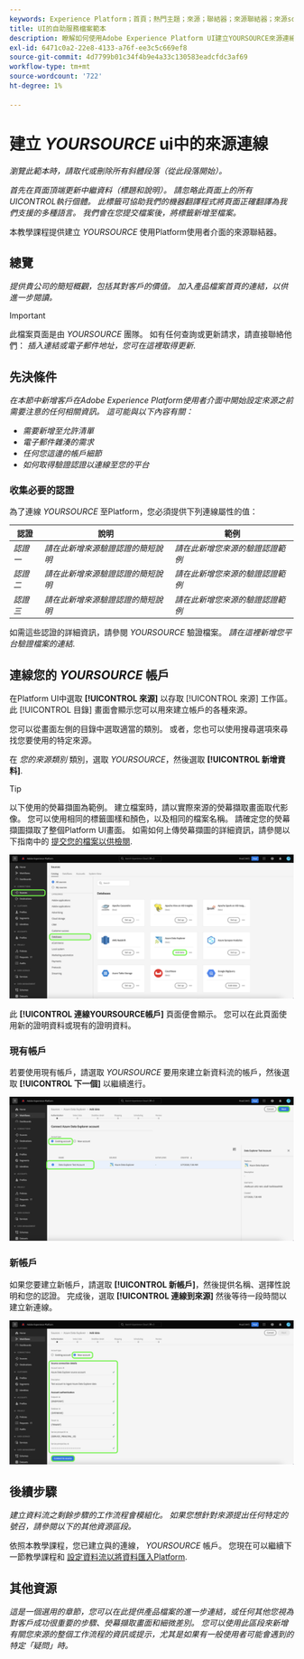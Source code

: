 ```yaml
---
keywords: Experience Platform；首頁；熱門主題；來源；聯結器；來源聯結器；來源sdk；sdk；SDK
title: UI的自助服務檔案範本
description: 瞭解如何使用Adobe Experience Platform UI建立YOURSOURCE來源連線。
exl-id: 6471c0a2-22e8-4133-a76f-ee3c5c669ef8
source-git-commit: 4d7799b01c34f4b9e4a33c130583eadcfdc3af69
workflow-type: tm+mt
source-wordcount: '722'
ht-degree: 1%

---
```


# 建立 *YOURSOURCE* ui中的來源連線

*瀏覽此範本時，請取代或刪除所有斜體段落（從此段落開始）。*

*首先在頁面頂端更新中繼資料（標題和說明）。 請忽略此頁面上的所有UICONTROL執行個體。 此標籤可協助我們的機器翻譯程式將頁面正確翻譯為我們支援的多種語言。 我們會在您提交檔案後，將標籤新增至檔案。*

本教學課程提供建立 *YOURSOURCE* 使用Platform使用者介面的來源聯結器。

## 總覽

*提供貴公司的簡短概觀，包括其對客戶的價值。 加入產品檔案首頁的連結，以供進一步閱讀。*

>[!IMPORTANT]
>
>此檔案頁面是由 *YOURSOURCE* 團隊。 如有任何查詢或更新請求，請直接聯絡他們： *插入連結或電子郵件地址，您可在這裡取得更新*.

## 先決條件

*在本節中新增客戶在Adobe Experience Platform使用者介面中開始設定來源之前需要注意的任何相關資訊。 這可能與以下內容有關：*

* *需要新增至允許清單*
* *電子郵件雜湊的需求*
* *任何您這邊的帳戶細節*
* *如何取得驗證認證以連線至您的平台*

### 收集必要的認證

為了連線 *YOURSOURCE* 至Platform，您必須提供下列連線屬性的值：

| 認證 | 說明 | 範例 |
| --- | --- | --- |
| *認證一* | *請在此新增來源驗證認證的簡短說明* | *請在此新增您來源的驗證認證範例* |
| *認證二* | *請在此新增來源驗證認證的簡短說明* | *請在此新增您來源的驗證認證範例* |
| *認證三* | *請在此新增來源驗證認證的簡短說明* | *請在此新增您來源的驗證認證範例* |

如需這些認證的詳細資訊，請參閱 *YOURSOURCE* 驗證檔案。 *請在這裡新增您平台驗證檔案的連結*.

## 連線您的 *YOURSOURCE* 帳戶

在Platform UI中選取 **[!UICONTROL 來源]** 以存取 [!UICONTROL 來源] 工作區。 此 [!UICONTROL 目錄] 畫面會顯示您可以用來建立帳戶的各種來源。

您可以從畫面左側的目錄中選取適當的類別。 或者，您也可以使用搜尋選項來尋找您要使用的特定來源。

在 *您的來源類別* 類別，選取 *YOURSOURCE*，然後選取 **[!UICONTROL 新增資料]**.

>[!TIP]
>
>以下使用的熒幕擷圖為範例。 建立檔案時，請以實際來源的熒幕擷取畫面取代影像。 您可以使用相同的標籤圖樣和顏色，以及相同的檔案名稱。 請確定您的熒幕擷圖擷取了整個Platform UI畫面。 如需如何上傳熒幕擷圖的詳細資訊，請參閱以下指南中的 [提交您的檔案以供檢閱](./github.md).

![目錄](../assets/ui/catalog.png)

此 **[!UICONTROL 連線YOURSOURCE帳戶]** 頁面便會顯示。 您可以在此頁面使用新的證明資料或現有的證明資料。

### 現有帳戶

若要使用現有帳戶，請選取 *YOURSOURCE* 要用來建立新資料流的帳戶，然後選取 **[!UICONTROL 下一個]** 以繼續進行。

![現有](../assets/ui/existing.png)

### 新帳戶

如果您要建立新帳戶，請選取 **[!UICONTROL 新帳戶]**，然後提供名稱、選擇性說明和您的認證。 完成後，選取 **[!UICONTROL 連線到來源]** 然後等待一段時間以建立新連線。

![新](../assets/ui/new.png)

## 後續步驟

*建立資料流之剩餘步驟的工作流程會模組化。 如果您想針對來源提出任何特定的號召，請參閱以下的其他資源區段。*

依照本教學課程，您已建立與的連線， *YOURSOURCE* 帳戶。 您現在可以繼續下一節教學課程和 [設定資料流以將資料匯入Platform](https://experienceleague.adobe.com/docs/experience-platform/sources/ui-tutorials/dataflow/crm.html).

## 其他資源

*這是一個選用的章節，您可以在此提供產品檔案的進一步連結，或任何其他您視為對客戶成功很重要的步驟、熒幕擷取畫面和細微差別。 您可以使用此區段來新增有關您來源的整個工作流程的資訊或提示，尤其是如果有一般使用者可能會遇到的特定「疑問」時。*
